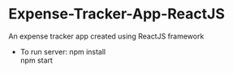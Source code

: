 # Expense-Tracker-App-ReactJS
An expense tracker app created using ReactJS framework

- To run server:
npm install <br>
npm start
